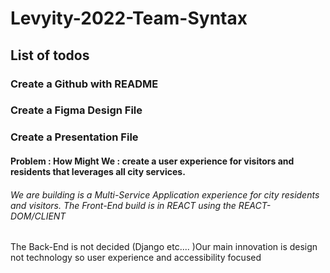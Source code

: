 # Levyity-2022-Team-Syntax

## List of todos
### Create a Github with README
### Create a Figma Design File
### Create a Presentation File

#### Problem : How Might We : create a user experience for visitors and residents that leverages all city services.


###### We are building is a Multi-Service Application experience for city residents and visitors. The Front-End build is in REACT using the REACT-DOM/CLIENT
The Back-End is not decided (Django etc.... )Our main innovation is design not technology so user experience and accessibility focused
